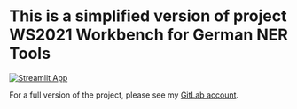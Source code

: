 # This is a simplified version of project WS2021 Workbench for German NER Tools
[![Streamlit App](https://static.streamlit.io/badges/streamlit_badge_black_white.svg)](https://share.streamlit.io/heyjing/workbench_german_ner/main/ner_app.py)

For a full version of the project, please see my [GitLab account](https://git-dbs.ifi.uni-heidelberg.de/practicals/german_ner_jing_fan).
